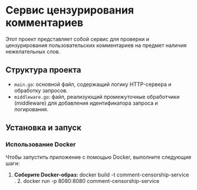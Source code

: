 # Сервис цензурирования комментариев

Этот проект представляет собой сервис для проверки и цензурирования пользовательских комментариев на предмет наличия нежелательных слов.

## Структура проекта

- `main.go`: основной файл, содержащий логику HTTP-сервера и обработку запросов.
- `middleware.go`: файл, реализующий промежуточные обработчики (middleware) для добавления идентификатора запроса и логирования.

## Установка и запуск

### Использование Docker

Чтобы запустить приложение с помощью Docker, выполните следующие шаги:

1. **Соберите Docker-образ:**
    docker build -t comment-censorship-service . 
    2.     docker run -p 8080:8080 comment-censorship-service